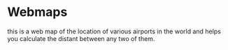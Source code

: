 # Webmaps
this is a web map of the location of various airports in the world and helps you calculate the distant between any two of them.
